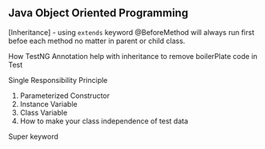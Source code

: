 ## Java Object Oriented Programming

[Inheritance] - using `extends` keyword
@BeforeMethod will always run first befoe each method no matter in 
parent or child class.

How TestNG Annotation help with inheritance
to remove boilerPlate code in Test

Single Responsibility Principle

1) Parameterized Constructor
2) Instance Variable
3) Class Variable
4) How to make your class independence of test data

Super keyword